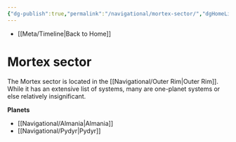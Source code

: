 ```yaml
---
{"dg-publish":true,"permalink":"/navigational/mortex-sector/","dgHomeLink":false}
---
```


- [[Meta/Timeline\|Back to Home]]

# Mortex sector
The Mortex sector is located in the [[Navigational/Outer Rim\|Outer Rim]]. While it has an extensive list of systems, many are one-planet systems or else relatively insignificant. 

**Planets**
- [[Navigational/Almania\|Almania]]
- [[Navigational/Pydyr\|Pydyr]]

